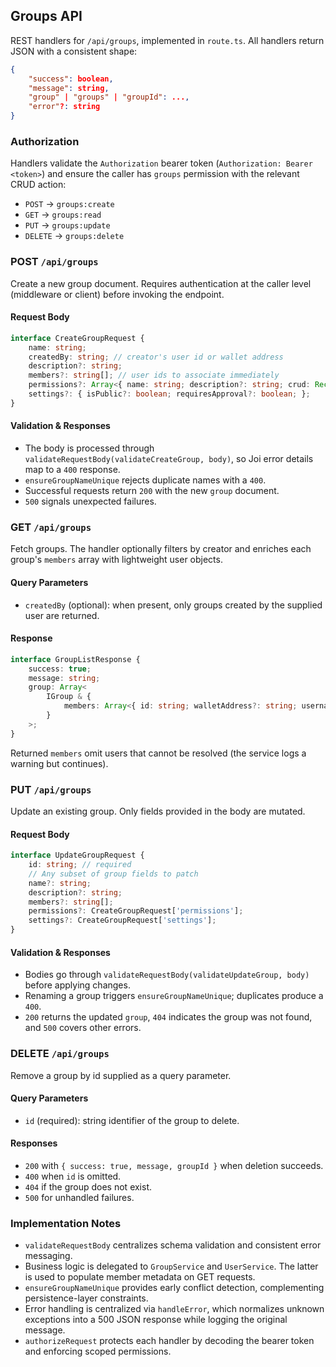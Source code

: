 ## Groups API

REST handlers for `/api/groups`, implemented in `route.ts`. All handlers return JSON with a consistent shape:

```json
{
	"success": boolean,
	"message": string,
	"group" | "groups" | "groupId": ...,
	"error"?: string
}
```

### Authorization

Handlers validate the `Authorization` bearer token (`Authorization: Bearer <token>`) and ensure the caller has `groups` permission with the relevant CRUD action:

- `POST` → `groups:create`
- `GET` → `groups:read`
- `PUT` → `groups:update`
- `DELETE` → `groups:delete`

### POST `/api/groups`

Create a new group document. Requires authentication at the caller level (middleware or client) before invoking the endpoint.

#### Request Body
```typescript
interface CreateGroupRequest {
	name: string;
	createdBy: string; // creator's user id or wallet address
	description?: string;
	members?: string[]; // user ids to associate immediately
	permissions?: Array<{ name: string; description?: string; crud: Record<'create'|'read'|'update'|'delete', boolean>; }>;
	settings?: { isPublic?: boolean; requiresApproval?: boolean; };
}
```

#### Validation & Responses
- The body is processed through `validateRequestBody(validateCreateGroup, body)`, so Joi error details map to a `400` response.
- `ensureGroupNameUnique` rejects duplicate names with a `400`.
- Successful requests return `200` with the new `group` document.
- `500` signals unexpected failures.

### GET `/api/groups`

Fetch groups. The handler optionally filters by creator and enriches each group's `members` array with lightweight user objects.

#### Query Parameters
- `createdBy` (optional): when present, only groups created by the supplied user are returned.

#### Response
```typescript
interface GroupListResponse {
	success: true;
	message: string;
	group: Array<
		IGroup & {
			members: Array<{ id: string; walletAddress?: string; username?: string; }>;
		}
	>;
}
```

Returned `members` omit users that cannot be resolved (the service logs a warning but continues).

### PUT `/api/groups`

Update an existing group. Only fields provided in the body are mutated.

#### Request Body
```typescript
interface UpdateGroupRequest {
	id: string; // required
	// Any subset of group fields to patch
	name?: string;
	description?: string;
	members?: string[];
	permissions?: CreateGroupRequest['permissions'];
	settings?: CreateGroupRequest['settings'];
}
```

#### Validation & Responses
- Bodies go through `validateRequestBody(validateUpdateGroup, body)` before applying changes.
- Renaming a group triggers `ensureGroupNameUnique`; duplicates produce a `400`.
- `200` returns the updated `group`, `404` indicates the group was not found, and `500` covers other errors.

### DELETE `/api/groups`

Remove a group by id supplied as a query parameter.

#### Query Parameters
- `id` (required): string identifier of the group to delete.

#### Responses
- `200` with `{ success: true, message, groupId }` when deletion succeeds.
- `400` when `id` is omitted.
- `404` if the group does not exist.
- `500` for unhandled failures.

### Implementation Notes

- `validateRequestBody` centralizes schema validation and consistent error messaging.
- Business logic is delegated to `GroupService` and `UserService`. The latter is used to populate member metadata on GET requests.
- `ensureGroupNameUnique` provides early conflict detection, complementing persistence-layer constraints.
- Error handling is centralized via `handleError`, which normalizes unknown exceptions into a 500 JSON response while logging the original message.
- `authorizeRequest` protects each handler by decoding the bearer token and enforcing scoped permissions.
